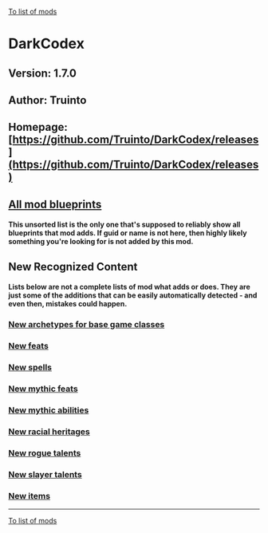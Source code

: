 [To list of mods](../README.md)

# DarkCodex

## Version: 1.7.0

## Author: Truinto

## Homepage: [https://github.com/Truinto/DarkCodex/releases](https://github.com/Truinto/DarkCodex/releases)

## [All mod blueprints](./AllBlueprints.md)

#### This unsorted list is the only one that's supposed to reliably show all blueprints that mod adds. If guid or name is not here, then highly likely something you're looking for is not added by this mod.

## New Recognized Content

#### **Lists below are not a complete lists of mod what adds or does**. They are just some of the additions that can be easily automatically detected - and even then, mistakes could happen.

### [New archetypes for base game classes](./Archetypes.md)

### [New feats](./Feats.md)

### [New spells](./Spells.md)

### [New mythic feats](./MythicFeats.md)

### [New mythic abilities](./MythicAbilities.md)

### [New racial heritages](./RacialHeritages.md)

### [New rogue talents](./RogueTalents.md)

### [New slayer talents](./SlayerTalents.md)

### [New items](./Items.md)


___
[To list of mods](../README.md)

